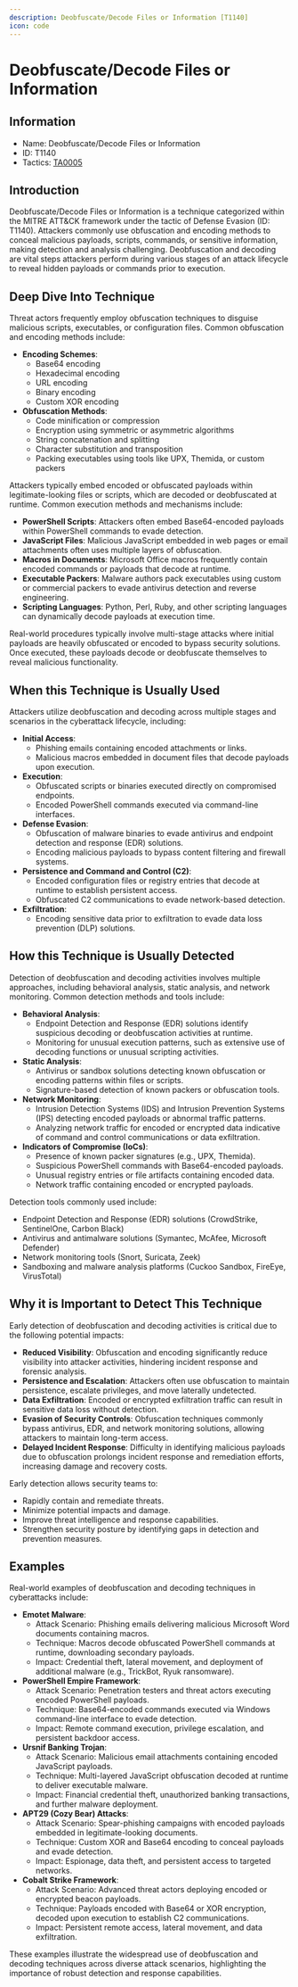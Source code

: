 ```yaml
---
description: Deobfuscate/Decode Files or Information [T1140]
icon: code
---
```


# Deobfuscate/Decode Files or Information

## Information

* Name: Deobfuscate/Decode Files or Information
* ID: T1140
* Tactics: [TA0005](./)

## Introduction

Deobfuscate/Decode Files or Information is a technique categorized within the MITRE ATT\&CK framework under the tactic of Defense Evasion (ID: T1140). Attackers commonly use obfuscation and encoding methods to conceal malicious payloads, scripts, commands, or sensitive information, making detection and analysis challenging. Deobfuscation and decoding are vital steps attackers perform during various stages of an attack lifecycle to reveal hidden payloads or commands prior to execution.

## Deep Dive Into Technique

Threat actors frequently employ obfuscation techniques to disguise malicious scripts, executables, or configuration files. Common obfuscation and encoding methods include:

* **Encoding Schemes**:
  * Base64 encoding
  * Hexadecimal encoding
  * URL encoding
  * Binary encoding
  * Custom XOR encoding
* **Obfuscation Methods**:
  * Code minification or compression
  * Encryption using symmetric or asymmetric algorithms
  * String concatenation and splitting
  * Character substitution and transposition
  * Packing executables using tools like UPX, Themida, or custom packers

Attackers typically embed encoded or obfuscated payloads within legitimate-looking files or scripts, which are decoded or deobfuscated at runtime. Common execution methods and mechanisms include:

* **PowerShell Scripts**: Attackers often embed Base64-encoded payloads within PowerShell commands to evade detection.
* **JavaScript Files**: Malicious JavaScript embedded in web pages or email attachments often uses multiple layers of obfuscation.
* **Macros in Documents**: Microsoft Office macros frequently contain encoded commands or payloads that decode at runtime.
* **Executable Packers**: Malware authors pack executables using custom or commercial packers to evade antivirus detection and reverse engineering.
* **Scripting Languages**: Python, Perl, Ruby, and other scripting languages can dynamically decode payloads at execution time.

Real-world procedures typically involve multi-stage attacks where initial payloads are heavily obfuscated or encoded to bypass security solutions. Once executed, these payloads decode or deobfuscate themselves to reveal malicious functionality.

## When this Technique is Usually Used

Attackers utilize deobfuscation and decoding across multiple stages and scenarios in the cyberattack lifecycle, including:

* **Initial Access**:
  * Phishing emails containing encoded attachments or links.
  * Malicious macros embedded in document files that decode payloads upon execution.
* **Execution**:
  * Obfuscated scripts or binaries executed directly on compromised endpoints.
  * Encoded PowerShell commands executed via command-line interfaces.
* **Defense Evasion**:
  * Obfuscation of malware binaries to evade antivirus and endpoint detection and response (EDR) solutions.
  * Encoding malicious payloads to bypass content filtering and firewall systems.
* **Persistence and Command and Control (C2)**:
  * Encoded configuration files or registry entries that decode at runtime to establish persistent access.
  * Obfuscated C2 communications to evade network-based detection.
* **Exfiltration**:
  * Encoding sensitive data prior to exfiltration to evade data loss prevention (DLP) solutions.

## How this Technique is Usually Detected

Detection of deobfuscation and decoding activities involves multiple approaches, including behavioral analysis, static analysis, and network monitoring. Common detection methods and tools include:

* **Behavioral Analysis**:
  * Endpoint Detection and Response (EDR) solutions identify suspicious decoding or deobfuscation activities at runtime.
  * Monitoring for unusual execution patterns, such as extensive use of decoding functions or unusual scripting activities.
* **Static Analysis**:
  * Antivirus or sandbox solutions detecting known obfuscation or encoding patterns within files or scripts.
  * Signature-based detection of known packers or obfuscation tools.
* **Network Monitoring**:
  * Intrusion Detection Systems (IDS) and Intrusion Prevention Systems (IPS) detecting encoded payloads or abnormal traffic patterns.
  * Analyzing network traffic for encoded or encrypted data indicative of command and control communications or data exfiltration.
* **Indicators of Compromise (IoCs)**:
  * Presence of known packer signatures (e.g., UPX, Themida).
  * Suspicious PowerShell commands with Base64-encoded payloads.
  * Unusual registry entries or file artifacts containing encoded data.
  * Network traffic containing encoded or encrypted payloads.

Detection tools commonly used include:

* Endpoint Detection and Response (EDR) solutions (CrowdStrike, SentinelOne, Carbon Black)
* Antivirus and antimalware solutions (Symantec, McAfee, Microsoft Defender)
* Network monitoring tools (Snort, Suricata, Zeek)
* Sandboxing and malware analysis platforms (Cuckoo Sandbox, FireEye, VirusTotal)

## Why it is Important to Detect This Technique

Early detection of deobfuscation and decoding activities is critical due to the following potential impacts:

* **Reduced Visibility**: Obfuscation and encoding significantly reduce visibility into attacker activities, hindering incident response and forensic analysis.
* **Persistence and Escalation**: Attackers often use obfuscation to maintain persistence, escalate privileges, and move laterally undetected.
* **Data Exfiltration**: Encoded or encrypted exfiltration traffic can result in sensitive data loss without detection.
* **Evasion of Security Controls**: Obfuscation techniques commonly bypass antivirus, EDR, and network monitoring solutions, allowing attackers to maintain long-term access.
* **Delayed Incident Response**: Difficulty in identifying malicious payloads due to obfuscation prolongs incident response and remediation efforts, increasing damage and recovery costs.

Early detection allows security teams to:

* Rapidly contain and remediate threats.
* Minimize potential impacts and damage.
* Improve threat intelligence and response capabilities.
* Strengthen security posture by identifying gaps in detection and prevention measures.

## Examples

Real-world examples of deobfuscation and decoding techniques in cyberattacks include:

* **Emotet Malware**:
  * Attack Scenario: Phishing emails delivering malicious Microsoft Word documents containing macros.
  * Technique: Macros decode obfuscated PowerShell commands at runtime, downloading secondary payloads.
  * Impact: Credential theft, lateral movement, and deployment of additional malware (e.g., TrickBot, Ryuk ransomware).
* **PowerShell Empire Framework**:
  * Attack Scenario: Penetration testers and threat actors executing encoded PowerShell payloads.
  * Technique: Base64-encoded commands executed via Windows command-line interface to evade detection.
  * Impact: Remote command execution, privilege escalation, and persistent backdoor access.
* **Ursnif Banking Trojan**:
  * Attack Scenario: Malicious email attachments containing encoded JavaScript payloads.
  * Technique: Multi-layered JavaScript obfuscation decoded at runtime to deliver executable malware.
  * Impact: Financial credential theft, unauthorized banking transactions, and further malware deployment.
* **APT29 (Cozy Bear) Attacks**:
  * Attack Scenario: Spear-phishing campaigns with encoded payloads embedded in legitimate-looking documents.
  * Technique: Custom XOR and Base64 encoding to conceal payloads and evade detection.
  * Impact: Espionage, data theft, and persistent access to targeted networks.
* **Cobalt Strike Framework**:
  * Attack Scenario: Advanced threat actors deploying encoded or encrypted beacon payloads.
  * Technique: Payloads encoded with Base64 or XOR encryption, decoded upon execution to establish C2 communications.
  * Impact: Persistent remote access, lateral movement, and data exfiltration.

These examples illustrate the widespread use of deobfuscation and decoding techniques across diverse attack scenarios, highlighting the importance of robust detection and response capabilities.
